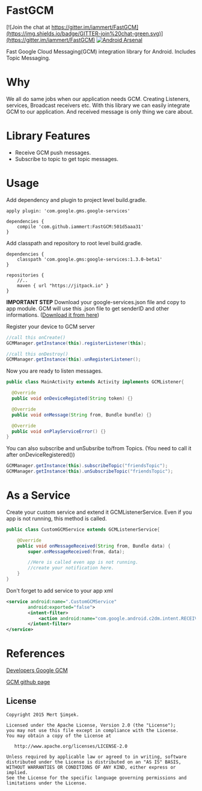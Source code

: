 # FastGCM
[![Join the chat at https://gitter.im/iammert/FastGCM](https://img.shields.io/badge/GITTER-join%20chat-green.svg)](https://gitter.im/iammert/FastGCM)
[![Android Arsenal](https://img.shields.io/badge/Android%20Arsenal-FastGCM-brightgreen.svg?style=flat)](http://android-arsenal.com/details/1/2219)

Fast Google Cloud Messaging(GCM) integration library for Android. Includes Topic Messaging.

# Why

We all do same jobs when our application needs GCM. Creating Listeners, services, Broadcast receivers etc. With this
library we can easily integrate GCM to our application. And received message is only thing we care about.

# Library Features

* Receive GCM push messages.
* Subscribe to topic to get topic messages.

# Usage

Add dependency and plugin to project level build.gradle.

```
apply plugin: 'com.google.gms.google-services'

dependencies {
    compile 'com.github.iammert:FastGCM:501d5aaa31'
}
```

Add classpath and repository to root level build.gradle.

```
dependencies {
    classpath 'com.google.gms:google-services:1.3.0-beta1'
}

repositories {
    //..
    maven { url "https://jitpack.io" }
}

```

**IMPORTANT STEP**  Download your google-services.json file and copy to app module. GCM will use this .json file to get senderID and other informations. ([Download it from here](https://developers.google.com/mobile/add?platform=android&cntapi=gcm&cnturl=https:%2F%2Fdevelopers.google.com%2Fcloud-messaging%2Fandroid%2Fclient&cntlbl=Continue%20Adding%20GCM%20Support&%3Fconfigured%3Dtrue))

Register your device to GCM server

```java
//call this onCreate()
GCMManager.getInstance(this).registerListener(this);

//call this onDestroy()
GCMManager.getInstance(this).unRegisterListener();
```

Now you are ready to listen messages.
```java
public class MainActivity extends Activity implements GCMListener{

  @Override
  public void onDeviceRegisted(String token) {}

  @Override
  public void onMessage(String from, Bundle bundle) {}

  @Override
  public void onPlayServiceError() {}
}
```

You can also subscribe and unSubsribe to/from Topics. (You need to call it after onDeviceRegistered())
```java
GCMManager.getInstance(this).subscribeTopic("friendsTopic");
GCMManager.getInstance(this).unSubscribeTopic("friendsTopic");

```

# As a Service
Create your custom service and extend it GCMListenerService. Even if you app is not running, this method is called.
```java
public class CustomGCMService extends GCMListenerService{

    @Override
    public void onMessageReceived(String from, Bundle data) {
        super.onMessageReceived(from, data);

        //Here is called even app is not running.
        //create your notification here.
    }
}
```

Don't forget to add service to your app xml
```xml
<service android:name=".CustomGCMService"
        android:exported="false">
        <intent-filter>
            <action android:name="com.google.android.c2dm.intent.RECEIVE" />
        </intent-filter>
</service>
```
# References

[Developers Google GCM](https://developers.google.com/cloud-messaging/android/client)

[GCM github page](https://github.com/google/gcm)

License
--------


    Copyright 2015 Mert Şimşek.

    Licensed under the Apache License, Version 2.0 (the "License");
    you may not use this file except in compliance with the License.
    You may obtain a copy of the License at

       http://www.apache.org/licenses/LICENSE-2.0

    Unless required by applicable law or agreed to in writing, software
    distributed under the License is distributed on an "AS IS" BASIS,
    WITHOUT WARRANTIES OR CONDITIONS OF ANY KIND, either express or implied.
    See the License for the specific language governing permissions and
    limitations under the License.






